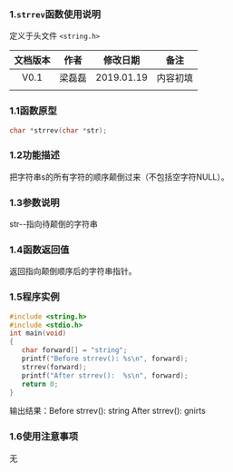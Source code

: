### 1.`strrev`函数使用说明

定义于头文件 `<string.h>`



| 文档版本 |  作者  |  修改日期  |   备注   |
| :------: | :----: | :--------: | :------: |
|   V0.1   | 梁磊磊 | 2019.01.19 | 内容初填 |
|          |        |            |          |







### 1.1函数原型

```c
char *strrev(char *str);
```



### 1.2功能描述

   把字符串s的所有字符的顺序颠倒过来（不包括空字符NULL）。 

### 1.3参数说明

str--指向待颠倒的字符串

### 1.4函数返回值

   返回指向颠倒顺序后的字符串指针。 

### 1.5程序实例



```c
#include <string.h>  
#include <stdio.h>  
int main(void)  
{  
   char forward[] = "string";  
   printf("Before strrev(): %s\n", forward);  
   strrev(forward);  
   printf("After strrev():  %s\n", forward);  
   return 0;  
}  
```



输出结果：Before strrev(): string
After strrev():  gnirts

### 1.6使用注意事项

无
